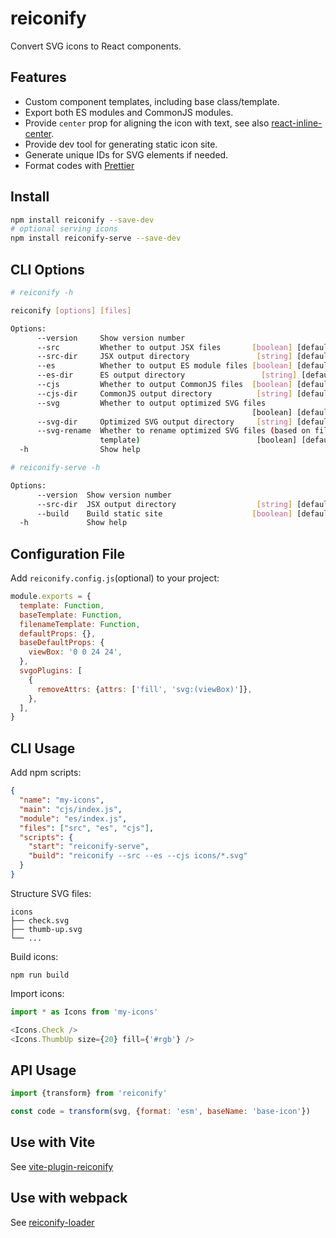 # reiconify

Convert SVG icons to React components.

## Features

- Custom component templates, including base class/template.
- Export both ES modules and CommonJS modules.
- Provide `center` prop for aligning the icon with text, see also [react-inline-center](https://www.npmjs.com/package/react-inline-center).
- Provide dev tool for generating static icon site.
- Generate unique IDs for SVG elements if needed.
- Format codes with [Prettier](https://github.com/prettier/prettier)

## Install

```bash
npm install reiconify --save-dev
# optional serving icons
npm install reiconify-serve --save-dev
```

## CLI Options

```bash
# reiconify -h

reiconify [options] [files]

Options:
      --version     Show version number                                [boolean]
      --src         Whether to output JSX files       [boolean] [default: false]
      --src-dir     JSX output directory               [string] [default: "src"]
      --es          Whether to output ES module files [boolean] [default: false]
      --es-dir      ES output directory                 [string] [default: "es"]
      --cjs         Whether to output CommonJS files  [boolean] [default: false]
      --cjs-dir     CommonJS output directory          [string] [default: "cjs"]
      --svg         Whether to output optimized SVG files
                                                      [boolean] [default: false]
      --svg-dir     Optimized SVG output directory     [string] [default: "svg"]
      --svg-rename  Whether to rename optimized SVG files (based on filename
                    template)                          [boolean] [default: true]
  -h                Show help                                          [boolean]

# reiconify-serve -h

Options:
      --version  Show version number                                   [boolean]
      --src-dir  JSX output directory                  [string] [default: "src"]
      --build    Build static site                    [boolean] [default: false]
  -h             Show help                                             [boolean]
```

## Configuration File

Add `reiconify.config.js`(optional) to your project:

```js
module.exports = {
  template: Function,
  baseTemplate: Function,
  filenameTemplate: Function,
  defaultProps: {},
  baseDefaultProps: {
    viewBox: '0 0 24 24',
  },
  svgoPlugins: [
    {
      removeAttrs: {attrs: ['fill', 'svg:(viewBox)']},
    },
  ],
}
```

## CLI Usage

Add npm scripts:

```json
{
  "name": "my-icons",
  "main": "cjs/index.js",
  "module": "es/index.js",
  "files": ["src", "es", "cjs"],
  "scripts": {
    "start": "reiconify-serve",
    "build": "reiconify --src --es --cjs icons/*.svg"
  }
}
```

Structure SVG files:

```
icons
├── check.svg
├── thumb-up.svg
└── ...
```

Build icons:

```
npm run build
```

Import icons:

```js
import * as Icons from 'my-icons'

<Icons.Check />
<Icons.ThumbUp size={20} fill={'#rgb'} />
```

## API Usage

```js
import {transform} from 'reiconify'

const code = transform(svg, {format: 'esm', baseName: 'base-icon'})
```

## Use with Vite

See [vite-plugin-reiconify](./packages/vite-plugin-reiconify/README.md)

## Use with webpack

See [reiconify-loader](./packages/reiconify-loader/README.md)
